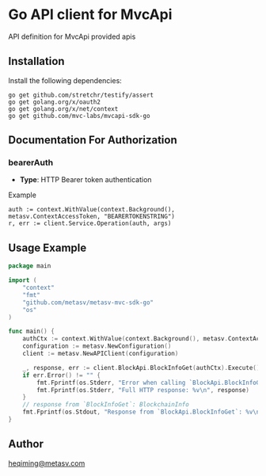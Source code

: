 # Go API client for MvcApi

API definition for MvcApi provided apis


## Installation

Install the following dependencies:

```shell
go get github.com/stretchr/testify/assert
go get golang.org/x/oauth2
go get golang.org/x/net/context
go get github.com/mvc-labs/mvcapi-sdk-go
```

## Documentation For Authorization


### bearerAuth

- **Type**: HTTP Bearer token authentication

Example

```golang
auth := context.WithValue(context.Background(), metasv.ContextAccessToken, "BEARERTOKENSTRING")
r, err := client.Service.Operation(auth, args)
```

## Usage Example

```go
package main

import (
	"context"
	"fmt"
	"github.com/metasv/metasv-mvc-sdk-go"
	"os"
)

func main() {
	authCtx := context.WithValue(context.Background(), metasv.ContextAccessToken, "YOUR_METASV_KEY")
	configuration := metasv.NewConfiguration()
	client := metasv.NewAPIClient(configuration)

	_, response, err := client.BlockApi.BlockInfoGet(authCtx).Execute()
	if err.Error() != "" {
		fmt.Fprintf(os.Stderr, "Error when calling `BlockApi.BlockInfoGet``: %v\n", err)
		fmt.Fprintf(os.Stderr, "Full HTTP response: %v\n", response)
	}
	// response from `BlockInfoGet`: BlockchainInfo
	fmt.Fprintf(os.Stdout, "Response from `BlockApi.BlockInfoGet`: %v\n", response)
}

```

## Author

heqiming@metasv.com

